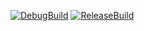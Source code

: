 [![DebugBuild](https://github.com/n4o-4/GE3/actions/workflows/DebugBuild.yml/badge.svg)](https://github.com/n4o-4/GE3/actions/workflows/DebugBuild.yml)
[![ReleaseBuild](https://github.com/n4o-4/GE3/actions/workflows/ReleaseBuild.yml/badge.svg?branch=master)](https://github.com/n4o-4/GE3/actions/workflows/ReleaseBuild.yml)
